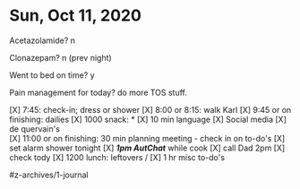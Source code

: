 # Sun, Oct 11, 2020
Acetazolamide? n

Clonazepam? n
(prev night)

Went to bed on time? y

Pain management for today? do more TOS stuff. 


[X] 7:45: check-in; dress or shower
[X] 8:00 or 8:15: walk Karl
[X] 9:45 or on finishing: dailies
[X] 1000 snack: *
[X] 10 min language
[X] Social media
[X] de quervain's	
[X] 11:00 or on finishing: 30 min planning meeting - check in on to-do's
[X] set alarm shower tonight
[X] ***1pm AutChat*** while cook
[X] call Dad 2pm
[X] check tody
[X] 1200 lunch: leftovers / 
[X] 1 hr misc to-do's



#z-archives/1-journal